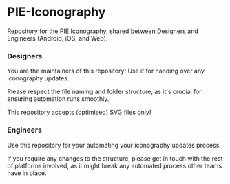 # PIE-Iconography
Repository for the PIE Iconography, shared between Designers and Engineers (Android, iOS, and Web).

### Designers

You are the maintainers of this repository! Use it for handing over any iconography updates.

Please respect the file naming and folder structure, as it's crucial for ensuring automation runs smoothly.

This repository accepts (optimised) SVG files only!


### Engineers

Use this repository for your automating your iconography updates process.

If you require any changes to the structure, please get in touch with the rest of platforms involved,
as it might break any automated process other teams have in place.
